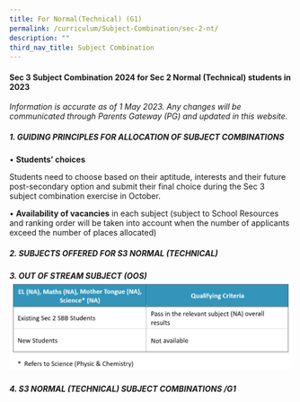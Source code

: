 ```yaml
---
title: For Normal(Technical) (G1)
permalink: /curriculum/Subject-Combination/sec-2-nt/
description: ""
third_nav_title: Subject Combination
---
```

#### Sec 3 Subject Combination 2024 for Sec 2 Normal (Technical) students in 2023

_Information is accurate as of 1 May 2023. Any changes will be communicated through Parents Gateway (PG) and updated in this website._

##### 1\. GUIDING PRINCIPLES FOR ALLOCATION OF SUBJECT COMBINATIONS
  

• **Students’ choices** 

Students need to choose based on their aptitude, interests and their future post-secondary option and submit their final choice during the Sec 3 subject combination exercise in October.

• **Availability of vacancies** in each subject (subject to School Resources and ranking order will be taken into account when the number of applicants exceed the number of places allocated) 


##### 2\. SUBJECTS OFFERED FOR S3 NORMAL (TECHNICAL)

##### 3\. OUT OF STREAM SUBJECT (OOS)![OOS for NT](/images/OOS%20for%20NT.png)

##### 4\. S3 NORMAL (TECHNICAL) SUBJECT COMBINATIONS /G1 